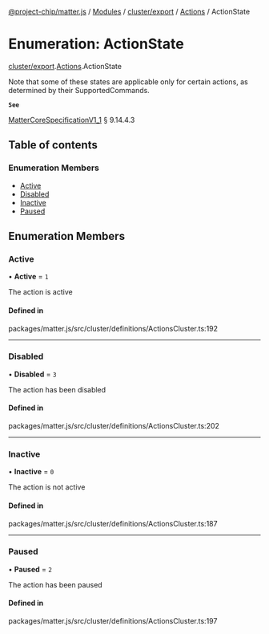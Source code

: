 [@project-chip/matter.js](../README.md) / [Modules](../modules.md) / [cluster/export](../modules/cluster_export.md) / [Actions](../modules/cluster_export.Actions.md) / ActionState

# Enumeration: ActionState

[cluster/export](../modules/cluster_export.md).[Actions](../modules/cluster_export.Actions.md).ActionState

Note that some of these states are applicable only for certain actions, as determined by their SupportedCommands.

**`See`**

[MatterCoreSpecificationV1_1](../interfaces/spec_export.MatterCoreSpecificationV1_1.md) § 9.14.4.3

## Table of contents

### Enumeration Members

- [Active](cluster_export.Actions.ActionState.md#active)
- [Disabled](cluster_export.Actions.ActionState.md#disabled)
- [Inactive](cluster_export.Actions.ActionState.md#inactive)
- [Paused](cluster_export.Actions.ActionState.md#paused)

## Enumeration Members

### Active

• **Active** = ``1``

The action is active

#### Defined in

packages/matter.js/src/cluster/definitions/ActionsCluster.ts:192

___

### Disabled

• **Disabled** = ``3``

The action has been disabled

#### Defined in

packages/matter.js/src/cluster/definitions/ActionsCluster.ts:202

___

### Inactive

• **Inactive** = ``0``

The action is not active

#### Defined in

packages/matter.js/src/cluster/definitions/ActionsCluster.ts:187

___

### Paused

• **Paused** = ``2``

The action has been paused

#### Defined in

packages/matter.js/src/cluster/definitions/ActionsCluster.ts:197
